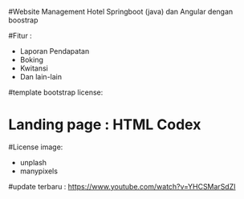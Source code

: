 
#Website Management Hotel Springboot (java) dan Angular dengan boostrap

#Fitur :
- Laporan Pendapatan
- Boking
- Kwitansi
- Dan lain-lain

#template bootstrap license:
# Landing page : HTML Codex

#License image:
- unplash
- manypixels


#update terbaru : https://www.youtube.com/watch?v=YHCSMarSdZI

